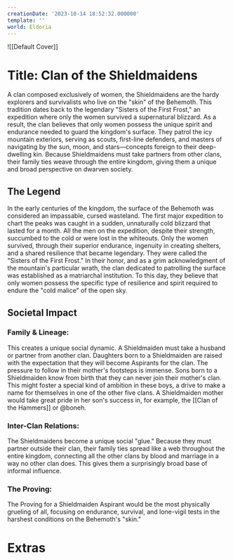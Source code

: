 ```yaml
---
creationDate: '2023-10-14 18:52:32.000000'
template: ''
world: Eldoria
---
```

![[Default Cover]]

# Title: Clan of the Shieldmaidens

A clan composed exclusively of women, the Shieldmaidens are the hardy explorers and survivalists who live on the "skin" of the Behemoth. This tradition dates back to the legendary "Sisters of the First Frost," an expedition where only the women survived a supernatural blizzard. As a result, the clan believes that only women possess the unique spirit and endurance needed to guard the kingdom's surface. They patrol the icy mountain exteriors, serving as scouts, first-line defenders, and masters of navigating by the sun, moon, and stars—concepts foreign to their deep-dwelling kin. Because Shieldmaidens must take partners from other clans, their family ties weave through the entire kingdom, giving them a unique and broad perspective on dwarven society.

## The Legend
In the early centuries of the kingdom, the surface of the Behemoth was considered an impassable, cursed wasteland. The first major expedition to chart the peaks was caught in a sudden, unnaturally cold blizzard that lasted for a month. All the men on the expedition, despite their strength, succumbed to the cold or were lost in the whiteouts. Only the women survived, through their superior endurance, ingenuity in creating shelters, and a shared resilience that became legendary. They were called the "Sisters of the First Frost."
In their honor, and as a grim acknowledgment of the mountain's particular wrath, the clan dedicated to patrolling the surface was established as a matriarchal institution. To this day, they believe that only women possess the specific type of resilience and spirit required to endure the "cold malice" of the open sky.

## Societal Impact
### Family & Lineage:
This creates a unique social dynamic. A Shieldmaiden must take a husband or partner from another clan.
Daughters born to a Shieldmaiden are raised with the expectation that they will become Aspirants for the clan. The pressure to follow in their mother's footsteps is immense.
Sons born to a Shieldmaiden know from birth that they can never join their mother's clan. This might foster a special kind of ambition in these boys, a drive to make a name for themselves in one of the other five clans. A Shieldmaiden mother would take great pride in her son's success in, for example, the [[Clan of the Hammers]] or @boneh.

### Inter-Clan Relations:
The Shieldmaidens become a unique social "glue." Because they must partner outside their clan, their family ties spread like a web throughout the entire kingdom, connecting all the other clans by blood and marriage in a way no other clan does. This gives them a surprisingly broad base of informal influence.

### The Proving:
The Proving for a Shieldmaiden Aspirant would be the most physically grueling of all, focusing on endurance, survival, and lone-vigil tests in the harshest conditions on the Behemoth's "skin."

# Extras

